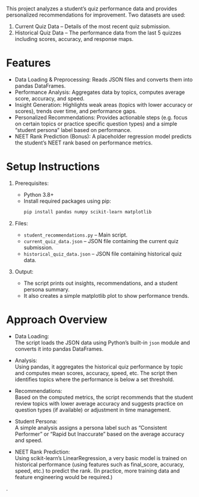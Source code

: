 

This project analyzes a student’s quiz performance data and provides personalized recommendations for improvement. Two datasets are used:
1. Current Quiz Data – Details of the most recent quiz submission.
2. Historical Quiz Data – The performance data from the last 5 quizzes including scores, accuracy, and response maps.

# Features

- Data Loading & Preprocessing: Reads JSON files and converts them into pandas DataFrames.
- Performance Analysis: Aggregates data by topics, computes average score, accuracy, and speed.
- Insight Generation: Highlights weak areas (topics with lower accuracy or scores), trends over time, and performance gaps.
- Personalized Recommendations: Provides actionable steps (e.g. focus on certain topics or practice specific question types) and a simple “student persona” label based on performance.
- NEET Rank Prediction (Bonus): A placeholder regression model predicts the student’s NEET rank based on performance metrics.
  
# Setup Instructions

1. Prerequisites:  
   - Python 3.8+ 
   - Install required packages using pip:
     ```bash
     pip install pandas numpy scikit-learn matplotlib
     ```
2. Files:  
   - `student_recommendations.py` – Main script.
   - `current_quiz_data.json` – JSON file containing the current quiz submission.
   - `historical_quiz_data.json` – JSON file containing historical quiz data.


4. Output:  
   - The script prints out insights, recommendations, and a student persona summary.
   - It also creates a simple matplotlib plot to show performance trends.

# Approach Overview

- Data Loading:  
  The script loads the JSON data using Python’s built-in `json` module and converts it into pandas DataFrames.
  
- Analysis:  
  Using pandas, it aggregates the historical quiz performance by topic and computes mean scores, accuracy, speed, etc. The script then identifies topics where the performance is below a set threshold.

- Recommendations:  
  Based on the computed metrics, the script recommends that the student review topics with lower average accuracy and suggests practice on question types (if available) or adjustment in time management.

- Student Persona:  
  A simple analysis assigns a persona label such as “Consistent Performer” or “Rapid but Inaccurate” based on the average accuracy and speed.

- NEET Rank Prediction:  
  Using scikit-learn’s LinearRegression, a very basic model is trained on historical performance (using features such as final_score, accuracy, speed, etc.) to predict the rank. (In practice, more training data and feature engineering would be required.)

.


